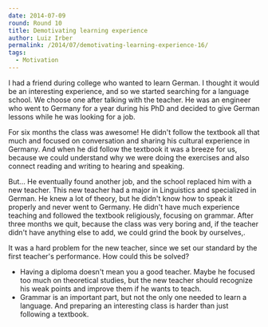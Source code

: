 ```yaml
---
date: 2014-07-09
round: Round 10
title: Demotivating learning experience
author: Luiz Irber
permalink: /2014/07/demotivating-learning-experience-16/
tags:
  - Motivation
---
```

I had a friend during college who wanted to learn German. I thought it would be an interesting experience, and so we started searching for a language school. We choose one after talking with the teacher. He was an engineer who went to Germany for a year during his PhD and decided to give German lessons while he was looking for a job.

For six months the class was awesome! He didn't follow the textbook all that much and focused on conversation and sharing his cultural experience in Germany. And when he did follow the textbook it was a breeze for us, because we could understand why we were doing the exercises and also connect reading and writing to hearing and speaking.

But... He eventually found another job, and the school replaced him with a new teacher. This new teacher had a major in Linguistics and specialized in German. He knew a lot of theory, but he didn't know how to speak it properly and never went to Germany. He didn't have much experience teaching and followed the textbook religiously, focusing on grammar. After three months we quit, because the class was very boring and, if the teacher didn't have anything else to add, we could grind the book by ourselves,.

It was a hard problem for the new teacher, since we set our standard by the first teacher's performance. How could this be solved?

*   Having a diploma doesn't mean you a good teacher. Maybe he focused too much on theoretical studies, but the new teacher should recognize his weak points and improve them if he wants to teach.
*   Grammar is an important part, but not the only one needed to learn a language. And preparing an interesting class is harder than just following a textbook.
